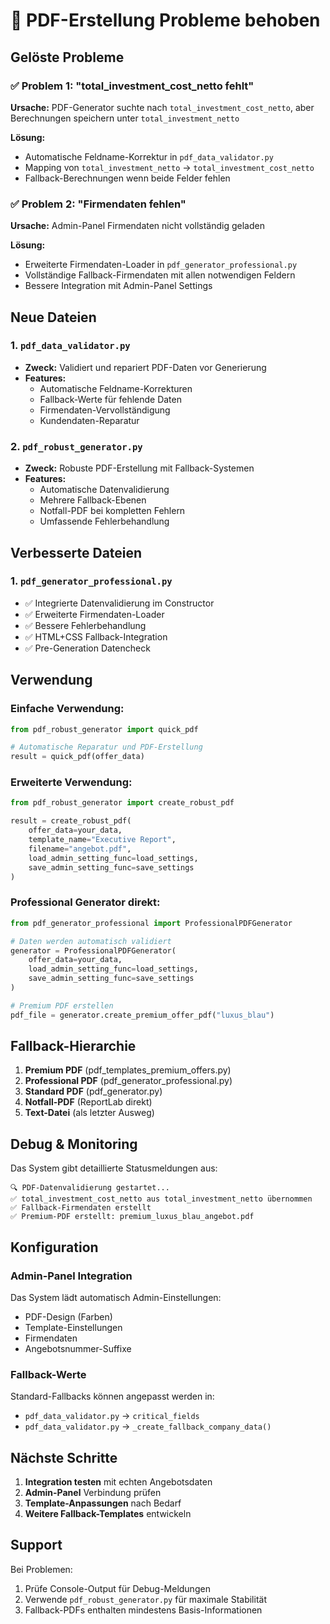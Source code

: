 # 🔧 PDF-Erstellung Probleme behoben

## Gelöste Probleme

### ✅ Problem 1: "total_investment_cost_netto fehlt"
**Ursache:** PDF-Generator suchte nach `total_investment_cost_netto`, aber Berechnungen speichern unter `total_investment_netto`

**Lösung:** 
- Automatische Feldname-Korrektur in `pdf_data_validator.py`
- Mapping von `total_investment_netto` → `total_investment_cost_netto`
- Fallback-Berechnungen wenn beide Felder fehlen

### ✅ Problem 2: "Firmendaten fehlen"
**Ursache:** Admin-Panel Firmendaten nicht vollständig geladen

**Lösung:**
- Erweiterte Firmendaten-Loader in `pdf_generator_professional.py`
- Vollständige Fallback-Firmendaten mit allen notwendigen Feldern
- Bessere Integration mit Admin-Panel Settings

## Neue Dateien

### 1. `pdf_data_validator.py`
- **Zweck:** Validiert und repariert PDF-Daten vor Generierung
- **Features:**
  - Automatische Feldname-Korrekturen
  - Fallback-Werte für fehlende Daten  
  - Firmendaten-Vervollständigung
  - Kundendaten-Reparatur

### 2. `pdf_robust_generator.py`
- **Zweck:** Robuste PDF-Erstellung mit Fallback-Systemen
- **Features:**
  - Automatische Datenvalidierung
  - Mehrere Fallback-Ebenen
  - Notfall-PDF bei kompletten Fehlern
  - Umfassende Fehlerbehandlung

## Verbesserte Dateien

### 1. `pdf_generator_professional.py`
- ✅ Integrierte Datenvalidierung im Constructor
- ✅ Erweiterte Firmendaten-Loader  
- ✅ Bessere Fehlerbehandlung
- ✅ HTML+CSS Fallback-Integration
- ✅ Pre-Generation Datencheck

## Verwendung

### Einfache Verwendung:
```python
from pdf_robust_generator import quick_pdf

# Automatische Reparatur und PDF-Erstellung
result = quick_pdf(offer_data)
```

### Erweiterte Verwendung:
```python
from pdf_robust_generator import create_robust_pdf

result = create_robust_pdf(
    offer_data=your_data,
    template_name="Executive Report", 
    filename="angebot.pdf",
    load_admin_setting_func=load_settings,
    save_admin_setting_func=save_settings
)
```

### Professional Generator direkt:
```python
from pdf_generator_professional import ProfessionalPDFGenerator

# Daten werden automatisch validiert
generator = ProfessionalPDFGenerator(
    offer_data=your_data,
    load_admin_setting_func=load_settings,
    save_admin_setting_func=save_settings
)

# Premium PDF erstellen
pdf_file = generator.create_premium_offer_pdf("luxus_blau")
```

## Fallback-Hierarchie

1. **Premium PDF** (pdf_templates_premium_offers.py)
2. **Professional PDF** (pdf_generator_professional.py)  
3. **Standard PDF** (pdf_generator.py)
4. **Notfall-PDF** (ReportLab direkt)
5. **Text-Datei** (als letzter Ausweg)

## Debug & Monitoring

Das System gibt detaillierte Statusmeldungen aus:

```
🔍 PDF-Datenvalidierung gestartet...
✅ total_investment_cost_netto aus total_investment_netto übernommen
✅ Fallback-Firmendaten erstellt
✅ Premium-PDF erstellt: premium_luxus_blau_angebot.pdf
```

## Konfiguration

### Admin-Panel Integration
Das System lädt automatisch Admin-Einstellungen:
- PDF-Design (Farben)
- Template-Einstellungen  
- Firmendaten
- Angebotsnummer-Suffixe

### Fallback-Werte
Standard-Fallbacks können angepasst werden in:
- `pdf_data_validator.py` → `critical_fields`
- `pdf_data_validator.py` → `_create_fallback_company_data()`

## Nächste Schritte

1. **Integration testen** mit echten Angebotsdaten
2. **Admin-Panel** Verbindung prüfen
3. **Template-Anpassungen** nach Bedarf
4. **Weitere Fallback-Templates** entwickeln

## Support

Bei Problemen:
1. Prüfe Console-Output für Debug-Meldungen
2. Verwende `pdf_robust_generator.py` für maximale Stabilität
3. Fallback-PDFs enthalten mindestens Basis-Informationen
